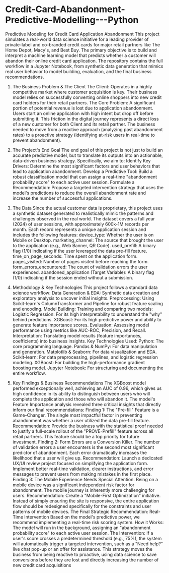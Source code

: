 # Credit-Card-Abandonment-Predictive-Modelling---Python
Predictive Modeling for Credit Card Application Abandonment
This project simulates a real-world data science initiative for a leading provider of private-label and co-branded credit cards for major retail partners like The Home Depot, Macy's, and Best Buy. The primary objective is to build and interpret a machine learning model that predicts whether a customer will abandon their online credit card application.
The repository contains the full workflow in a Jupyter Notebook, from synthetic data generation that mimics real user behavior to model building, evaluation, and the final business recommendations.

1. The Business Problem & The Client
The Client: Operates in a highly competitive market where customer acquisition is key. Their business model relies on successfully converting online shoppers into new credit card holders for their retail partners.
The Core Problem: A significant portion of potential revenue is lost due to application abandonment. Users start an online application with high intent but drop off before submitting it. This friction in the digital journey represents a direct loss of a new customer for both Client and its retail partner.
The business needed to move from a reactive approach (analyzing past abandonment rates) to a proactive strategy (identifying at-risk users in real-time to prevent abandonment).

2. The Project's End Goal
The end goal of this project is not just to build an accurate predictive model, but to translate its outputs into an actionable, data-driven business strategy.
Specifically, we aim to:
Identify Key Drivers: Determine the most significant factors and user behaviors that lead to application abandonment.
Develop a Predictive Tool: Build a robust classification model that can assign a real-time "abandonment probability score" to each active user session.
Formulate a Recommendation: Propose a targeted intervention strategy that uses the model's predictions to reduce the overall abandonment rate and increase the number of successful applications.

3. The Data
Since the actual customer data is proprietary, this project uses a synthetic dataset generated to realistically mimic the patterns and challenges observed in the real world.
The dataset covers a full year (2024) of user sessions, with approximately 600k-1M records per month. Each record represents a unique application session and includes the following features:
device_type: Whether the user is on Mobile or Desktop.
marketing_channel: The source that brought the user to the application (e.g., Web Banner, QR Code).
used_prefill: A binary flag (1/0) indicating if the user leveraged the data pre-fill feature.
time_on_page_seconds: Time spent on the application form.
pages_visited: Number of pages visited before reaching the form.
form_errors_encountered: The count of validation errors the user experienced.
abandoned_application (Target Variable): A binary flag (1/0) indicating if the session ended without a submission.

4. Methodology & Key Technologies
This project follows a standard data science workflow:
Data Generation & EDA: Synthetic data creation and exploratory analysis to uncover initial insights.
Preprocessing: Using Scikit-learn's ColumnTransformer and Pipeline for robust feature scaling and encoding.
Model Building: Training and comparing two models:
Logistic Regression: For its high interpretability to understand the "why" behind predictions.
XGBoost: For its high predictive power and ability to generate feature importance scores.
Evaluation: Assessing model performance using metrics like AUC-ROC, Precision, and Recall.
Interpretation: Translating model results (feature importances, coefficients) into business insights.
Key Technologies Used:
Python: The core programming language.
Pandas & NumPy: For data manipulation and generation.
Matplotlib & Seaborn: For data visualization and EDA.
Scikit-learn: For data preprocessing, pipelines, and logistic regression modeling.
XGBoost: For building the high-performance gradient boosting model.
Jupyter Notebook: For structuring and documenting the entire workflow.

5. Key Findings & Business Recommendations
The XGBoost model performed exceptionally well, achieving an AUC of 0.96, which gives us high confidence in its ability to distinguish between users who will complete the application and those who will abandon it.
The model's Feature Importance analysis revealed three critical insights that directly inform our final recommendations:
Finding 1: The "Pre-fill" Feature is a Game-Changer.
The single most impactful factor in preventing abandonment was whether a user utilized the data pre-fill feature.
Recommendation: Provide the business with the statistical proof needed to justify a full-scale rollout of the "PROVE-Prefill" feature across all retail partners. This feature should be a top priority for future investment.
Finding 2: Form Errors are a Conversion Killer.
The number of validation errors a user encounters is the second most significant predictor of abandonment. Each error dramatically increases the likelihood that a user will give up.
Recommendation: Launch a dedicated UX/UI review project focused on simplifying the application form. Implement better real-time validation, clearer instructions, and error messages to prevent users from making mistakes in the first place.
Finding 3: The Mobile Experience Needs Special Attention.
Being on a mobile device was a significant independent risk factor for abandonment. The mobile journey is inherently more challenging for users.
Recommendation: Create a "Mobile-First Optimization" initiative. Instead of simply ensuring the site is responsive, the entire application flow should be redesigned specifically for the constraints and user patterns of mobile devices.
The Final Strategic Recommendation: Real-Time Intervention
Based on the model's predictive power, we recommend implementing a real-time risk scoring system.
How it Works: The model will run in the background, assigning an "abandonment probability score" to each active user session.
The Intervention: If a user's score crosses a predetermined threshold (e.g., 75%), the system will automatically trigger a targeted intervention, such as a "Need help?" live chat pop-up or an offer for assistance.
This strategy moves the business from being reactive to proactive, using data science to save conversions before they are lost and directly increasing the number of new credit card acquisitions
